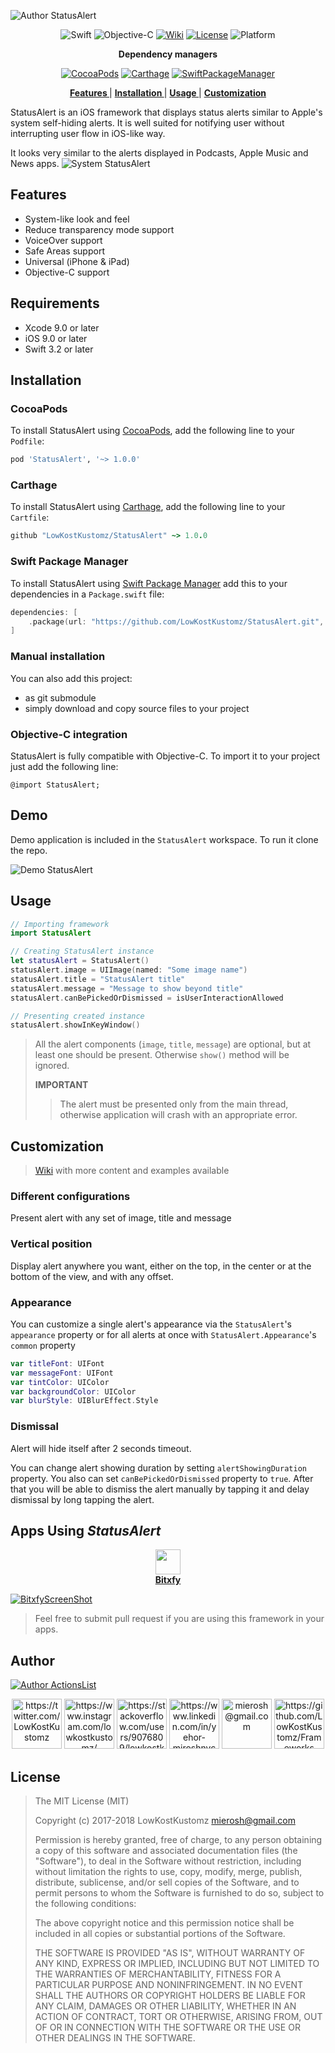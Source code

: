 ![Author StatusAlert](https://assets.gitlab-static.net/ZEBSTER/FrameworksAssets/raw/master/StatusAlert/StatusAlertHeader.png)

<p align="center">
<a><img alt="Swift" src="https://img.shields.io/badge/Swift-3.2+-F57C00.svg?style=flat" /></a>
<a><img alt="Objective-C" src="https://img.shields.io/badge/Objective--C-supported-1976D2.svg?style=flat" /></a>
<a href="https://github.com/LowKostKustomz/StatusAlert/wiki"><img alt="Wiki" src="https://img.shields.io/badge/Wiki-available-lightgrey.svg?style=flat" /></a>
<a href="https://raw.githubusercontent.com/LowKostKustomz/StatusAlert/master/LICENSE"><img alt="License" src="https://img.shields.io/cocoapods/l/StatusAlert.svg?style=flat&label=License" /></a>
<a><img alt="Platform" src="https://img.shields.io/cocoapods/p/StatusAlert.svg?style=flat&label=Platform" /></a>
</p>
<p align="center">
<b>Dependency managers</b>
</p>

<p align="center">
<a href="http://cocoapods.org/pods/StatusAlert"><img alt="CocoaPods" src="https://img.shields.io/cocoapods/v/StatusAlert.svg?style=flat&label=CocoaPods&colorB=d32f2f" /></a>
<a href="https://github.com/Carthage/Carthage"><img alt="Carthage" src="https://img.shields.io/badge/Carthage-compatible-4BC51D.svg?style=flat" /></a>
<a href="https://swiftpkgs.ng.bluemix.net/package/LowKostKustomz/StatusAlert"><img alt="SwiftPackageManager" src="https://img.shields.io/badge/Swift_Package_Manager-compatible-F57C00.svg?style=flat" /></a>
<br />
</p>


<p align="center">
	<strong><a href="#features"> Features </a></strong> |
	<strong><a href="#installation"> Installation </a></strong> |
	<strong><a href="#usage"> Usage </a></strong> |
	<strong><a href="#customization"> Customization </a></strong>
</p>

StatusAlert is an iOS framework that displays status alerts similar to Apple's system self-hiding alerts. It is well suited for notifying user without interrupting user flow in iOS-like way.

It looks very similar to the alerts displayed in Podcasts, Apple Music and News apps.
![System StatusAlert](https://raw.githubusercontent.com/LowKostKustomz/StatusAlert/master/Assets/iPhonesWithSystemAlerts.png)


## Features

* System-like look and feel
* Reduce transparency mode support
* VoiceOver support
* Safe Areas support
* Universal (iPhone & iPad)
* Objective-C support

## Requirements

* Xcode 9.0 or later
* iOS 9.0 or later
* Swift 3.2 or later

## Installation

### CocoaPods

To install StatusAlert using [CocoaPods](http://cocoapods.org), add the following line to your `Podfile`:

```ruby
pod 'StatusAlert', '~> 1.0.0'
```

### Carthage

To install StatusAlert using [Carthage](https://github.com/Carthage/Carthage), add the following line to your `Cartfile`:

```ruby
github "LowKostKustomz/StatusAlert" ~> 1.0.0
```

### Swift Package Manager

To install StatusAlert using [Swift Package Manager](https://github.com/apple/swift-package-manager) add this to your dependencies in a `Package.swift` file:

```swift
dependencies: [
    .package(url: "https://github.com/LowKostKustomz/StatusAlert.git", .exact("1.0.0"))
]
```

### Manual installation

You can also add this project:
 * as git submodule
 * simply download and copy source files to your project

### Objective-C integration

StatusAlert is fully compatible with Objective-C. To import it to your project just add the following line:

```objectiveс
@import StatusAlert;
```

## Demo

Demo application is included in the `StatusAlert` workspace. To run it clone the repo.

![Demo StatusAlert](https://raw.githubusercontent.com/LowKostKustomz/StatusAlert/master/Assets/iPhonesWithStatusAlert.png)

## Usage

```swift
// Importing framework
import StatusAlert

// Creating StatusAlert instance
let statusAlert = StatusAlert()
statusAlert.image = UIImage(named: "Some image name")
statusAlert.title = "StatusAlert title"
statusAlert.message = "Message to show beyond title"
statusAlert.canBePickedOrDismissed = isUserInteractionAllowed

// Presenting created instance
statusAlert.showInKeyWindow()
```
> All the alert components (`image`, `title`, `message`) are optional, but at least one should be present. Otherwise `show()` method will be ignored.
>
> **IMPORTANT**
>  > The alert must be presented only from the main thread, otherwise application will crash with an appropriate error.

## Customization

> [Wiki](https://github.com/LowKostKustomz/StatusAlert/wiki) with more content and examples available

### Different configurations

Present alert with any set of image, title and message

### Vertical position

Display alert anywhere you want, either on the top, in the center or at the bottom of the view, and with any offset.

### Appearance

You can customize a single alert's appearance via the `StatusAlert`'s `appearance` property or for all alerts at once with `StatusAlert.Appearance`'s `common` property

```swift
var titleFont: UIFont
var messageFont: UIFont
var tintColor: UIColor
var backgroundColor: UIColor
var blurStyle: UIBlurEffect.Style
```

### Dismissal

Alert will hide itself after 2 seconds timeout.

You can change alert showing duration by setting `alertShowingDuration` property. You also can set `canBePickedOrDismissed` property to `true`. After that you will be able to dismiss the alert manually by tapping it and delay dismissal by long tapping the alert.

## Apps Using _StatusAlert_

[BitxfyAppStoreLink]: https://bitxfy.com

<p align="center">
<a href="https://bitxfy.com">
<img src="https://raw.githubusercontent.com/LowKostKustomz/StatusAlert/master/Assets/BitxfyIcon.png" align="center" width="40">
</a>
<br>
<strong><a href="https://bitxfy.com">
Bitxfy
</strong>
</p>

[![BitxfyScreenShot](https://raw.githubusercontent.com/LowKostKustomz/StatusAlert/master/Assets/BitxfyStatusAlert.png)][BitxfyAppstoreLink]

> Feel free to submit pull request if you are using this framework in your apps.

## Author

[FrameworksRepo]: https://github.com/LowKostKustomz/Frameworks

[![Author ActionsList](https://assets.gitlab-static.net/ZEBSTER/FrameworksAssets/raw/master/StatusAlert/StatusAlertAuthor.png)][FrameworksRepo]

<p align="center">
<a href="https://twitter.com/LowKostKustomz"><img alt="https://twitter.com/LowKostKustomz" src="https://assets.gitlab-static.net/ZEBSTER/FrameworksAssets/raw/master/Socials/Twitter.png" width="80"/></a>
<a href="https://www.instagram.com/lowkostkustomz/"><img alt="https://www.instagram.com/lowkostkustomz/" src="https://assets.gitlab-static.net/ZEBSTER/FrameworksAssets/raw/master/Socials/Instagram.png" width="80"/></a>
<a href="https://stackoverflow.com/users/9076809/lowkostkustomz"><img alt="https://stackoverflow.com/users/9076809/lowkostkustomz" src="https://assets.gitlab-static.net/ZEBSTER/FrameworksAssets/raw/master/Socials/StackOverflow.png" width="80"/></a>
<a href="https://www.linkedin.com/in/yehor-miroshnychenko"><img alt="https://www.linkedin.com/in/yehor-miroshnychenko" src="https://assets.gitlab-static.net/ZEBSTER/FrameworksAssets/raw/master/Socials/LinkedIn.png" width="80"/></a>
<a href="mierosh@gmail.com"><img alt="mierosh@gmail.com" src="https://assets.gitlab-static.net/ZEBSTER/FrameworksAssets/raw/master/Socials/Email.png" width="80"/></a>
<a href="https://github.com/LowKostKustomz/Frameworks"><img alt="https://github.com/LowKostKustomz/Frameworks" src="https://assets.gitlab-static.net/ZEBSTER/FrameworksAssets/raw/master/Socials/Portfolio.png" width="80"/></a>
</p>

## License

> The MIT License (MIT)
>
> Copyright (c) 2017-2018 LowKostKustomz <mierosh@gmail.com>
>
> Permission is hereby granted, free of charge, to any person obtaining a copy
> of this software and associated documentation files (the "Software"), to deal
> in the Software without restriction, including without limitation the rights
> to use, copy, modify, merge, publish, distribute, sublicense, and/or sell
> copies of the Software, and to permit persons to whom the Software is
> furnished to do so, subject to the following conditions:
> 
> The above copyright notice and this permission notice shall be included in
> all copies or substantial portions of the Software.
> 
> THE SOFTWARE IS PROVIDED "AS IS", WITHOUT WARRANTY OF ANY KIND, EXPRESS OR
> IMPLIED, INCLUDING BUT NOT LIMITED TO THE WARRANTIES OF MERCHANTABILITY,
> FITNESS FOR A PARTICULAR PURPOSE AND NONINFRINGEMENT. IN NO EVENT SHALL THE
> AUTHORS OR COPYRIGHT HOLDERS BE LIABLE FOR ANY CLAIM, DAMAGES OR OTHER
> LIABILITY, WHETHER IN AN ACTION OF CONTRACT, TORT OR OTHERWISE, ARISING FROM,
> OUT OF OR IN CONNECTION WITH THE SOFTWARE OR THE USE OR OTHER DEALINGS IN
> THE SOFTWARE.
